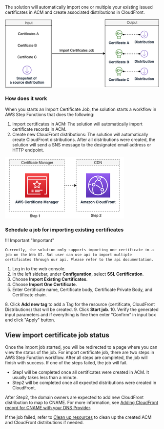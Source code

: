 The solution will automatically import one or multiple your existing issued certificates in ACM and create associated distributions in CloudFront. 

![import-certificate-job](../../../images/import-certificate-job.png)

### How does it work

When you starts an Import Certificate Job, the solution starts a workflow in AWS Step Functions that does the following:

1. Import certificates in ACM: The solution will automatically import certificate records in ACM.
2. Create new CloudFront distributions: The solution will automatically create CloudFront distributions. After all distributions were created, the solution will send a SNS message to the designated email address or HTTP endpoint. 

![certificate-workflow1](../../../images/certificate-workflow1.png)


### Schedule a job for importing existing certificates

!!! Important "Important"

    Currently, the solution only supports importing one certificate in a job on the Web UI. But user can use api to import multiple certificates through our api. Please refer to the api documentation.

1. Log in to the web console.
2. In the left sidebar, under **Configuration**, select **SSL Certification**. 
3. Choose **Import Existing Certificates**.
4. Choose **Import One Certificate**.
5. Enter Certificate name, Certificate body, Certificate Private Body, and Certificate chain.

[//]: # (6. &#40;Optional&#41; Choose *Automatically create distributions*, select a snapshot of a distribution that you want copy the config from. )

[//]: # (7. &#40;Optional&#41;: Turn on switch if you’d like the solution to aggregate certificate. for example, if you have domain list *.example.com, 1xxx.example.com &#40;http://1.example.com/&#41;, 2xxx.example.com. The certificate will only contain *.example.com &#40;http://example.com/&#41;. [Suggest to remove, it is difficult for users to understand the logic behind. ])
8. Click **Add new tag** to add a Tag for the resource (certificate, CloudFront Distributions) that will be created.
9. Click **Start job**.
10. Verify the generated input parameters and if everything is fine then enter "Confirm" in input box and click "Apply" button.

## View import certificate job status

Once the import job started, you will be redirected to a page where you can view the status of the job. For import certificate job, there are two steps in AWS Step Function workflow. After all steps are completed, the job will finish with success. If one of the steps failed, the job will fail. 

* Step1 will be completed once all certificates were created in ACM. It usually takes less than a minute.
* Step2 will be completed once all expected distributions were created in CloudFront.

After Step2, the domain owners are expected to add new CloudFront distribution to map to CNAME. For more information, see [Adding CloudFront record for CNAME with your DNS Provider](./add-record-for-cname.md).

If the job failed, refer to [Clean up resources](clean-up-resources.md) to clean up the created ACM and CloudFront distributions if needed.


